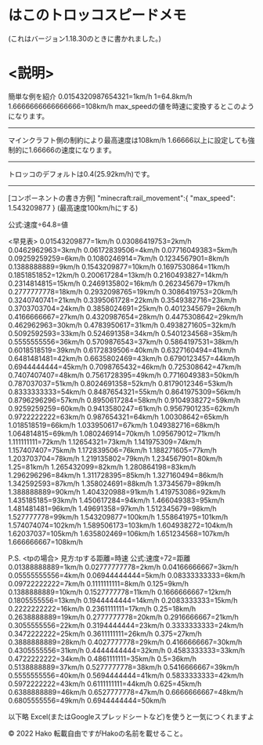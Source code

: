 # はこのトロッコスピードメモ 
(これはバージョン1.18.30のときに書かれました。)

# <説明>
簡単な例を紹介
0.0154320987654321=1km/h
1=64.8km/h
1.6666666666666666=108km/h
max_speedの値を時速に変換するとこのようになります。
***
マインクラフト側の制約により最高速度は108km/h  1.66666以上に設定しても強制的に1.66666の速度になります。
***
トロッコのデフォルトは0.4(25.92km/h)です。
***
[コンポーネントの書き方例]
"minecraft:rail_movement":{
    "max_speed": 1.543209877
}
(最高速度100km/hにする)

公式:速度÷64.8=値

<早見表>
0.01543209877=1km/h
0.03086419753=2km/h
0.0462962963=3km/h
0.06172839506=4km/h
0.07716049383=5km/h
0.09259259259=6km/h
0.1080246914=7km/h
0.1234567901=8km/h
0.1388888889=9km/h
0.1543209877=10km/h
0.1697530864=11km/h
0.1851851852=12km/h
0.200617284=13km/h
0.2160493827=14km/h
0.2314814815=15km/h
0.2469135802=16km/h
0.262345679=17km/h
0.2777777778=18km/h
0.2932098765=19km/h
0.3086419753=20km/h
0.3240740741=21km/h
0.3395061728=22km/h
0.3549382716=23km/h
0.3703703704=24km/h
0.3858024691=25km/h
0.4012345679=26km/h
0.4166666667=27km/h
0.4320987654=28km/h
0.4475308642=29km/h
0.462962963=30km/h
0.4783950617=31km/h
0.4938271605=32km/h
0.5092592593=33km/h
0.524691358=34km/h
0.5401234568=35km/h
0.5555555556=36km/h
0.5709876543=37km/h
0.5864197531=38km/h
0.6018518519=39km/h
0.6172839506=40km/h
0.6327160494=41km/h
0.6481481481=42km/h
0.6635802469=43km/h
0.6790123457=44km/h
0.6944444444=45km/h
0.7098765432=46km/h
0.725308642=47km/h
0.7407407407=48km/h
0.7561728395=49km/h
0.7716049383=50km/h
0.787037037=51km/h
0.8024691358=52km/h
0.8179012346=53km/h
0.8333333333=54km/h
0.8487654321=55km/h
0.8641975309=56km/h
0.8796296296=57km/h
0.8950617284=58km/h
0.9104938272=59km/h
0.9259259259=60km/h
0.9413580247=61km/h
0.9567901235=62km/h
0.9722222222=63km/h
0.987654321=64km/h
1.00308642=65km/h
1.018518519=66km/h
1.033950617=67km/h
1.049382716=68km/h
1.064814815=69km/h
1.080246914=70km/h
1.095679012=71km/h
1.111111111=72km/h
1.12654321=73km/h
1.141975309=74km/h
1.157407407=75km/h
1.172839506=76km/h
1.188271605=77km/h
1.203703704=78km/h
1.219135802=79km/h
1.234567901=80km/h
1.25=81km/h
1.265432099=82km/h
1.280864198=83km/h
1.296296296=84km/h
1.311728395=85km/h
1.327160494=86km/h
1.342592593=87km/h
1.358024691=88km/h
1.37345679=89km/h
1.388888889=90km/h
1.404320988=91km/h
1.419753086=92km/h
1.435185185=93km/h
1.450617284=94km/h
1.466049383=95km/h
1.481481481=96km/h
1.49691358=97km/h
1.512345679=98km/h
1.527777778=99km/h
1.543209877=100km/h
1.558641975=101km/h
1.574074074=102km/h
1.589506173=103km/h
1.604938272=104km/h
1.62037037=105km/h
1.635802469=106km/h
1.651234568=107km/h
1.666666667=108km/h

P.S.
<tpの場合>
見方:tpする距離=時速
公式:速度÷72=距離
0.01388888889=1km/h
0.02777777778=2km/h
0.04166666667=3km/h
0.05555555556=4km/h
0.06944444444=5km/h
0.08333333333=6km/h
0.09722222222=7km/h
0.1111111111=8km/h
0.125=9km/h
0.1388888889=10km/h
0.1527777778=11km/h
0.1666666667=12km/h
0.1805555556=13km/h
0.1944444444=14km/h
0.2083333333=15km/h
0.2222222222=16km/h
0.2361111111=17km/h
0.25=18km/h
0.2638888889=19km/h
0.2777777778=20km/h
0.2916666667=21km/h
0.3055555556=22km/h
0.3194444444=23km/h
0.3333333333=24km/h
0.3472222222=25km/h
0.3611111111=26km/h
0.375=27km/h
0.3888888889=28km/h
0.4027777778=29km/h
0.4166666667=30km/h
0.4305555556=31km/h
0.4444444444=32km/h
0.4583333333=33km/h
0.4722222222=34km/h
0.4861111111=35km/h
0.5=36km/h
0.5138888889=37km/h
0.5277777778=38km/h
0.5416666667=39km/h
0.5555555556=40km/h
0.5694444444=41km/h
0.5833333333=42km/h
0.5972222222=43km/h
0.6111111111=44km/h
0.625=45km/h
0.6388888889=46km/h
0.6527777778=47km/h
0.6666666667=48km/h
0.6805555556=49km/h
0.6944444444=50km/h

以下略
Excel(またはGoogleスプレッドシートなど)を使うと一気につくれますよ

© 2022 Hako
転載自由ですがHakoの名前を載せること。

